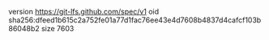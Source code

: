 version https://git-lfs.github.com/spec/v1
oid sha256:dfeed1b615c2a752fe01a77d1fac76ee43e4d7608b4837d4cafcf103b86048b2
size 7603
